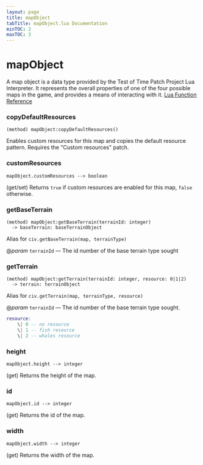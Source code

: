 ```yaml
---
layout: page
title: mapObject
tabTitle: mapObject.lua Documentation
minTOC: 2
maxTOC: 3
---
```


# mapObject

A map object is a data type provided by the Test of Time Patch Project Lua Interpreter. It represents the overall properties of one of the four possible maps in the game, and provides a means of interacting with it.
[Lua Function Reference](https://forums.civfanatics.com/threads/totpp-lua-function-reference.557527/#map)



### copyDefaultResources
```
(method) mapObject:copyDefaultResources()
```
Enables custom resources for this map and copies the default resource pattern. Requires the "Custom resources" patch.



### customResources
```
mapObject.customResources --> boolean
```
(get/set) Returns `true` if custom resources are enabled for this map, `false` otherwise.



### getBaseTerrain
```
(method) mapObject:getBaseTerrain(terrainId: integer)
  -> baseTerrain: baseTerrainObject
```
Alias for `civ.getBaseTerrain(map, terrainType)`

@*param* `terrainId` — The id number of the base terrain type sought



### getTerrain
```
(method) mapObject:getTerrain(terrainId: integer, resource: 0|1|2)
  -> terrain: terrainObject
```
Alias for `civ.getTerrain(map, terrainType, resource)`

@*param* `terrainId` — The id number of the base terrain type sought.

```lua
resource:
    \| 0 -- no resource
    \| 1 -- fish resource
    \| 2 -- whales resource
```



### height
```
mapObject.height --> integer
```
(get) Returns the height of the map.



### id
```
mapObject.id --> integer
```
(get) Returns the id of the map.



### width
```
mapObject.width --> integer
```
(get) Returns the width of the map.





